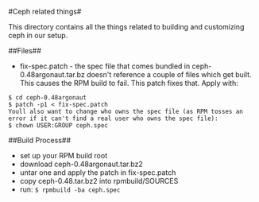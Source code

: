 #Ceph related things#

This directory contains all the things related to building and customizing ceph in our setup.

##Files##
* fix-spec.patch - the spec file that comes bundled in ceph-0.48argonaut.tar.bz doesn't reference a couple of files which get built.  This causes the RPM build to fail.  This patch fixes that.  Apply with:
```shell
$ cd ceph-0.48argonaut
$ patch -p1 < fix-spec.patch
Youll also want to change who owns the spec file (as RPM tosses an error if it can't find a real user who owns the spec file):
$ chown USER:GROUP ceph.spec
```

##Build Process##
* set up your RPM build root
* download ceph-0.48argonaut.tar.bz2
* untar one and apply the patch in fix-spec.patch
* copy ceph-0.48.tar.bz2 into rpmbuild/SOURCES
* run:
```$ rpmbuild -ba ceph.spec```
